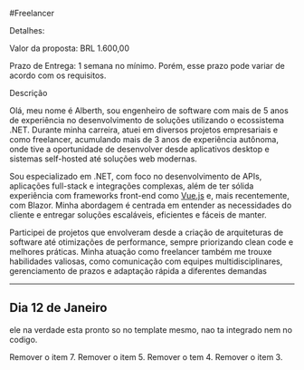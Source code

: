 #Freelancer

Detalhes: 

Valor da proposta: BRL 1.600,00

Prazo de Entrega: 1 semana no mínimo. Porém, esse prazo pode variar de acordo com os requisitos.

Descrição

Olá, meu nome é Alberth, sou engenheiro de software com mais de 5 anos de experiência no desenvolvimento de soluções utilizando o ecossistema .NET. Durante minha carreira, atuei em diversos projetos empresariais e como freelancer, acumulando mais de 3 anos de experiência autônoma, onde tive a oportunidade de desenvolver desde aplicativos desktop e sistemas self-hosted até soluções web modernas.  
  
Sou especializado em .NET, com foco no desenvolvimento de APIs, aplicações full-stack e integrações complexas, além de ter sólida experiência com frameworks front-end como [Vue.js](http://vue.js/) e, mais recentemente, com Blazor. Minha abordagem é centrada em entender as necessidades do cliente e entregar soluções escaláveis, eficientes e fáceis de manter.  
  
Participei de projetos que envolveram desde a criação de arquiteturas de software até otimizações de performance, sempre priorizando clean code e melhores práticas. Minha atuação como freelancer também me trouxe habilidades valiosas, como comunicação com equipes multidisciplinares, gerenciamento de prazos e adaptação rápida a diferentes demandas



-----

## Dia 12 de Janeiro

 ele na verdade esta pronto so no template mesmo, nao ta integrado nem no codigo.

Remover o item 7.
Remover o item 5.
Remover o tem 4.
Remover o item 3.


 